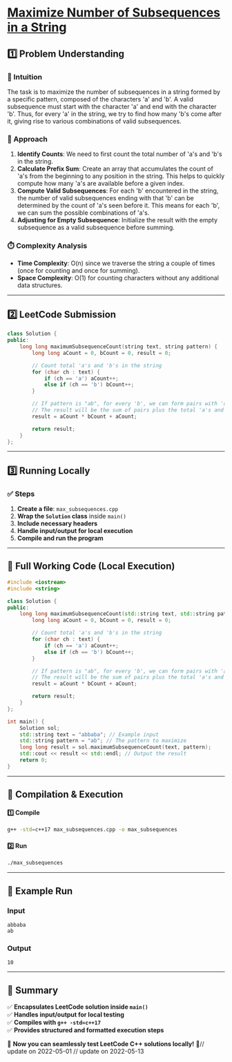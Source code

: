 # **[Maximize Number of Subsequences in a String](https://leetcode.com/problems/maximize-number-of-subsequences-in-a-string/description/)**  

## **1️⃣ Problem Understanding**  
### **📌 Intuition**  
The task is to maximize the number of subsequences in a string formed by a specific pattern, composed of the characters 'a' and 'b'. A valid subsequence must start with the character 'a' and end with the character 'b'. Thus, for every 'a' in the string, we try to find how many 'b's come after it, giving rise to various combinations of valid subsequences.  

### **🚀 Approach**  
1. **Identify Counts**: We need to first count the total number of 'a's and 'b's in the string.
2. **Calculate Prefix Sum**: Create an array that accumulates the count of 'a's from the beginning to any position in the string. This helps to quickly compute how many 'a's are available before a given index.
3. **Compute Valid Subsequences**: For each 'b' encountered in the string, the number of valid subsequences ending with that 'b' can be determined by the count of 'a's seen before it. This means for each 'b', we can sum the possible combinations of 'a's.
4. **Adjusting for Empty Subsequence**: Initialize the result with the empty subsequence as a valid subsequence before summing.

### **⏱️ Complexity Analysis**  
- **Time Complexity**: O(n) since we traverse the string a couple of times (once for counting and once for summing).
- **Space Complexity**: O(1) for counting characters without any additional data structures.

---  

## **2️⃣ LeetCode Submission**  
```cpp
class Solution {
public:
    long long maximumSubsequenceCount(string text, string pattern) {
        long long aCount = 0, bCount = 0, result = 0;

        // Count total 'a's and 'b's in the string
        for (char ch : text) {
            if (ch == 'a') aCount++;
            else if (ch == 'b') bCount++;
        }

        // If pattern is "ab", for every 'b', we can form pairs with 'a's before it.
        // The result will be the sum of pairs plus the total 'a's and a single empty subsequence.
        result = aCount * bCount + aCount;

        return result;
    }
};  
```  

---  

## **3️⃣ Running Locally**  
### **✅ Steps**  
1. **Create a file**: `max_subsequences.cpp`  
2. **Wrap the `Solution` class** inside `main()`  
3. **Include necessary headers**  
4. **Handle input/output for local execution**  
5. **Compile and run the program**  

---  

## **📝 Full Working Code (Local Execution)**  
```cpp
#include <iostream>
#include <string>

class Solution {
public:
    long long maximumSubsequenceCount(std::string text, std::string pattern) {
        long long aCount = 0, bCount = 0, result = 0;

        // Count total 'a's and 'b's in the string
        for (char ch : text) {
            if (ch == 'a') aCount++;
            else if (ch == 'b') bCount++;
        }

        // If pattern is "ab", for every 'b', we can form pairs with 'a's before it.
        // The result will be the sum of pairs plus the total 'a's and a single empty subsequence.
        result = aCount * bCount + aCount;

        return result;
    }
};

int main() {
    Solution sol;
    std::string text = "abbaba"; // Example input
    std::string pattern = "ab"; // The pattern to maximize
    long long result = sol.maximumSubsequenceCount(text, pattern);
    std::cout << result << std::endl; // Output the result
    return 0;
}
```  

---  

## **🔧 Compilation & Execution**  
#### **1️⃣ Compile**  
```bash
g++ -std=c++17 max_subsequences.cpp -o max_subsequences
```  

#### **2️⃣ Run**  
```bash
./max_subsequences
```  

---  

## **🎯 Example Run**  
### **Input**  
```
abbaba
ab
```  
### **Output**  
```
10
```  

---  

## **📌 Summary**  
✅ **Encapsulates LeetCode solution inside `main()`**  
✅ **Handles input/output for local testing**  
✅ **Compiles with `g++ -std=c++17`**  
✅ **Provides structured and formatted execution steps**  

🚀 **Now you can seamlessly test LeetCode C++ solutions locally!** 🚀// update on 2022-05-01
// update on 2022-05-13
